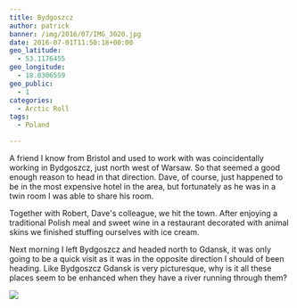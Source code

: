 ```yaml
---
title: Bydgoszcz
author: patrick
banner: /img/2016/07/IMG_3020.jpg
date: 2016-07-01T11:50:18+00:00
geo_latitude:
  - 53.1176455
geo_longitude:
  - 18.0306559
geo_public:
  - 1
categories:
  - Arctic Roll
tags:
  - Poland

---
```

A friend I know from Bristol and used to work with was coincidentally working in Bydgoszcz, just north west of Warsaw. So that seemed a good enough reason to head in that direction. Dave, of course, just happened to be in the most expensive hotel in the area, but fortunately as he was in a twin room I was able to share his room.

Together with Robert, Dave's colleague, we hit the town. After enjoying a traditional Polish meal and sweet wine in a restaurant decorated with animal skins we finished stuffing ourselves with ice cream.

Next morning I left Bydgoszcz and headed north to Gdansk, it was only going to be a quick visit as it was in the opposite direction I should of been heading. Like Bydgoszcz Gdansk is very picturesque, why is it all these places seem to be enhanced when they have a river running through them?

![](/img/2016/07/img_3051.jpg)
